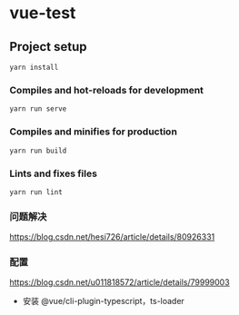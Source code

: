 # vue-test

## Project setup
```
yarn install
```

### Compiles and hot-reloads for development
```
yarn run serve
```

### Compiles and minifies for production
```
yarn run build
```

### Lints and fixes files
```
yarn run lint
```

### 问题解决
https://blog.csdn.net/hesi726/article/details/80926331

### 配置
https://blog.csdn.net/u011818572/article/details/79999003
- 安装 @vue/cli-plugin-typescript，ts-loader
